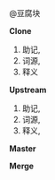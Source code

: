 @豆腐块



**Clone**

1. 助记,
2. 词源,
3. 释义



**Upstream**

1. 助记,
2. 词源,
3. 释义, 



**Master**



**Merge**



